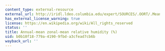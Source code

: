 ```yaml
---
content_type: external-resource
external_url: http://iridl.ldeo.columbia.edu/expert/SOURCES/.OORT/.Mean/.qhum/SOURCES/.OORT/.Mean/.tair/0.03477/mul/0.7859/add/SOURCES/.OORT/.Mean/.tair/0.00412/mul/1./add/div/10/ln/mul/eexp/P/div/287.05/461.39/div/mul/div%5BX%5Daverage%5BT%5Daverage/0.1/mul//units/%28percentage%29def//long_name/%28Relative%20Humidity%29def/DATA/85/80/75/70/65/60/55/50/45/40/35/30/25/VALUES/figviewer.html?my.help=more+options&map.P.units=mb&map.P.plotlast=0&map.url=a-++precip_colors+-a-++-a+Y+P+fig:+colors+contours+:fig&map.domain=+{+/ratio+0+270+plotrange+/ratio+0+270+plotrange+P+1000+0+plotrange+}&map.domainparam=+/plotaxislength+432+psdef+/plotborder+72+psdef+/XOVY+null+psdef&map.zoom=Zoom&map.P.plotfirst=1000&map.Y.plotfirst=90S&map.Y.units=degree_north&map.Y.plotlast=90N&map.ratio.plotfirst=0&map.ratio.units=percentage&map.ratio.plotlast=270&map.plotaxislength=432&map.plotborder=72&map.fnt=Helvetica&map.fntsze=16&map.XOVY=auto&map.color_smoothing=auto
has_external_license_warning: true
license: https://en.wikipedia.org/wiki/All_rights_reserved
status: ''
title: Annual-mean zonal-mean relative humidity (%)
uid: b0b10f18-779a-4190-9fbd-a3cfead7cb6b
wayback_url: ''
---
```

